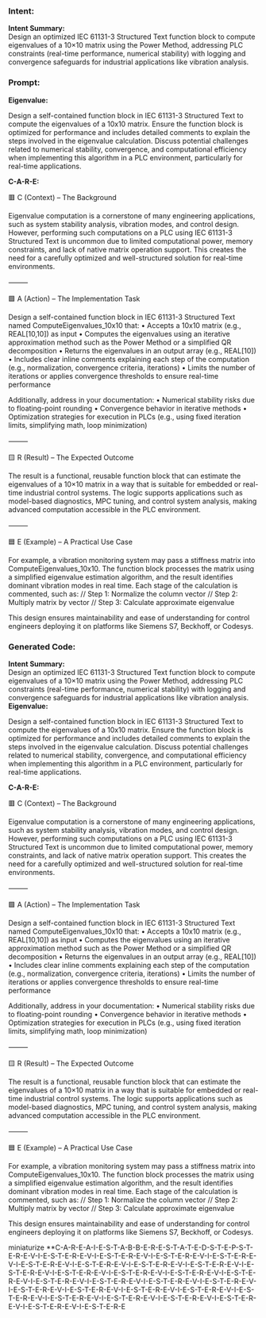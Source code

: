 ### Intent:
**Intent Summary:**  
Design an optimized IEC 61131-3 Structured Text function block to compute eigenvalues of a 10×10 matrix using the Power Method, addressing PLC constraints (real-time performance, numerical stability) with logging and convergence safeguards for industrial applications like vibration analysis.

### Prompt:
**Eigenvalue:**

Design a self-contained function block in IEC 61131-3 Structured Text to compute the eigenvalues of a 10x10 matrix. Ensure the function block is optimized for performance and includes detailed comments to explain the steps involved in the eigenvalue calculation. Discuss potential challenges related to numerical stability, convergence, and computational efficiency when implementing this algorithm in a PLC environment, particularly for real-time applications.

**C-A-R-E:**

🟥 C (Context) – The Background

Eigenvalue computation is a cornerstone of many engineering applications, such as system stability analysis, vibration modes, and control design. However, performing such computations on a PLC using IEC 61131-3 Structured Text is uncommon due to limited computational power, memory constraints, and lack of native matrix operation support. This creates the need for a carefully optimized and well-structured solution for real-time environments.

⸻

🟩 A (Action) – The Implementation Task

Design a self-contained function block in IEC 61131-3 Structured Text named ComputeEigenvalues_10x10 that:
	•	Accepts a 10x10 matrix (e.g., REAL[10,10]) as input
	•	Computes the eigenvalues using an iterative approximation method such as the Power Method or a simplified QR decomposition
	•	Returns the eigenvalues in an output array (e.g., REAL[10])
	•	Includes clear inline comments explaining each step of the computation (e.g., normalization, convergence criteria, iterations)
	•	Limits the number of iterations or applies convergence thresholds to ensure real-time performance

Additionally, address in your documentation:
	•	Numerical stability risks due to floating-point rounding
	•	Convergence behavior in iterative methods
	•	Optimization strategies for execution in PLCs (e.g., using fixed iteration limits, simplifying math, loop minimization)

⸻

🟨 R (Result) – The Expected Outcome

The result is a functional, reusable function block that can estimate the eigenvalues of a 10×10 matrix in a way that is suitable for embedded or real-time industrial control systems. The logic supports applications such as model-based diagnostics, MPC tuning, and control system analysis, making advanced computation accessible in the PLC environment.

⸻

🟦 E (Example) – A Practical Use Case

For example, a vibration monitoring system may pass a stiffness matrix into ComputeEigenvalues_10x10. The function block processes the matrix using a simplified eigenvalue estimation algorithm, and the result identifies dominant vibration modes in real time. Each stage of the calculation is commented, such as:
// Step 1: Normalize the column vector
// Step 2: Multiply matrix by vector
// Step 3: Calculate approximate eigenvalue

This design ensures maintainability and ease of understanding for control engineers deploying it on platforms like Siemens S7, Beckhoff, or Codesys.

### Generated Code:
**Intent Summary:**  
Design an optimized IEC 61131-3 Structured Text function block to compute eigenvalues of a 10×10 matrix using the Power Method, addressing PLC constraints (real-time performance, numerical stability) with logging and convergence safeguards for industrial applications like vibration analysis.
**Eigenvalue:**

Design a self-contained function block in IEC 61131-3 Structured Text to compute the eigenvalues of a 10x10 matrix. Ensure the function block is optimized for performance and includes detailed comments to explain the steps involved in the eigenvalue calculation. Discuss potential challenges related to numerical stability, convergence, and computational efficiency when implementing this algorithm in a PLC environment, particularly for real-time applications.

**C-A-R-E:**

🟥 C (Context) – The Background

Eigenvalue computation is a cornerstone of many engineering applications, such as system stability analysis, vibration modes, and control design. However, performing such computations on a PLC using IEC 61131-3 Structured Text is uncommon due to limited computational power, memory constraints, and lack of native matrix operation support. This creates the need for a carefully optimized and well-structured solution for real-time environments.

⸻

🟩 A (Action) – The Implementation Task

Design a self-contained function block in IEC 61131-3 Structured Text named ComputeEigenvalues_10x10 that:
	•	Accepts a 10x10 matrix (e.g., REAL[10,10]) as input
	•	Computes the eigenvalues using an iterative approximation method such as the Power Method or a simplified QR decomposition
	•	Returns the eigenvalues in an output array (e.g., REAL[10])
	•	Includes clear inline comments explaining each step of the computation (e.g., normalization, convergence criteria, iterations)
	•	Limits the number of iterations or applies convergence thresholds to ensure real-time performance

Additionally, address in your documentation:
	•	Numerical stability risks due to floating-point rounding
	•	Convergence behavior in iterative methods
	•	Optimization strategies for execution in PLCs (e.g., using fixed iteration limits, simplifying math, loop minimization)

⸻

🟨 R (Result) – The Expected Outcome

The result is a functional, reusable function block that can estimate the eigenvalues of a 10×10 matrix in a way that is suitable for embedded or real-time industrial control systems. The logic supports applications such as model-based diagnostics, MPC tuning, and control system analysis, making advanced computation accessible in the PLC environment.

⸻

🟦 E (Example) – A Practical Use Case

For example, a vibration monitoring system may pass a stiffness matrix into ComputeEigenvalues_10x10. The function block processes the matrix using a simplified eigenvalue estimation algorithm, and the result identifies dominant vibration modes in real time. Each stage of the calculation is commented, such as:
// Step 1: Normalize the column vector
// Step 2: Multiply matrix by vector
// Step 3: Calculate approximate eigenvalue

This design ensures maintainability and ease of understanding for control engineers deploying it on platforms like Siemens S7, Beckhoff, or Codesys.

 miniaturize
**C-A-R-E-A-I-E-S-T-A-B-B-E-R-E-S-T-A-T-E-D-S-T-E-P-S-T-E-R-E-V-I-E-S-T-E-R-E-V-I-E-S-T-E-R-E-V-I-E-S-T-E-R-E-V-I-E-S-T-E-R-E-V-I-E-S-T-E-R-E-V-I-E-S-T-E-R-E-V-I-E-S-T-E-R-E-V-I-E-S-T-E-R-E-V-I-E-S-T-E-R-E-V-I-E-S-T-E-R-E-V-I-E-S-T-E-R-E-V-I-E-S-T-E-R-E-V-I-E-S-T-E-R-E-V-I-E-S-T-E-R-E-V-I-E-S-T-E-R-E-V-I-E-S-T-E-R-E-V-I-E-S-T-E-R-E-V-I-E-S-T-E-R-E-V-I-E-S-T-E-R-E-V-I-E-S-T-E-R-E-V-I-E-S-T-E-R-E-V-I-E-S-T-E-R-E-V-I-E-S-T-E-R-E-V-I-E-S-T-E-R-E-V-I-E-S-T-E-R-E-V-I-E-S-T-E-R-E-V-I-E-S-T-E-R-E-V-I-E-S-T-E-R-E

